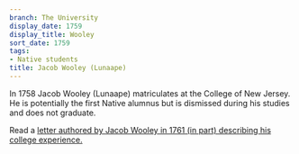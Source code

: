 ```yaml
---
branch: The University
display_date: 1759
display_title: Wooley
sort_date: 1759
tags:
- Native students
title: Jacob Wooley (Lunaape)
---
```


In 1758 Jacob Wooley (Lunaape) matriculates at the College of New Jersey. He is potentially the first Native alumnus but is dismissed during his studies and does not graduate.

Read a [letter authored by Jacob Wooley in 1761 (in part) describing his college experience.](https://collections.dartmouth.edu/occom/html/diplomatic/761664-1-diplomatic.html)
